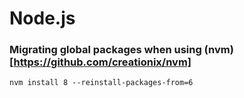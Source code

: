 # Node.js

### Migrating global packages when using (nvm)[https://github.com/creationix/nvm]
```
nvm install 8 --reinstall-packages-from=6
```
